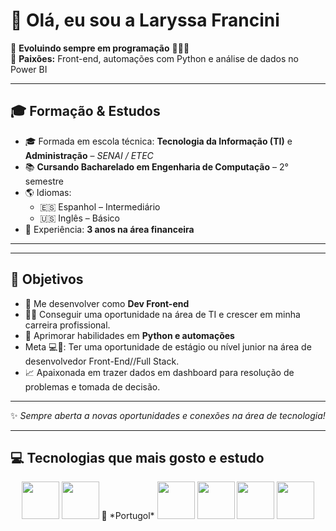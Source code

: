 # 👋 Olá, eu sou a Laryssa Francini  

🌱 **Evoluindo sempre em programação** 🙏👩‍💻  
💖 **Paixões:** Front-end, automações com Python e análise de dados no Power BI  

---

## 🎓 Formação & Estudos
- 🎓 Formada em escola técnica: **Tecnologia da Informação (TI)** e **Administração** – *SENAI / ETEC*  
- 📚 **Cursando Bacharelado em Engenharia de Computação** – 2° semestre  
- 🌎 Idiomas:  
  - 🇪🇸 Espanhol – Intermediário  
  - 🇺🇸 Inglês – Básico  
- 💼 Experiência: **3 anos na área financeira**

---

---

## 🚀 Objetivos
- 🌟 Me desenvolver como **Dev Front-end**
- 👩‍💻 Conseguir uma oportunidade na área de TI e crescer em minha carreira profissional.
- 🔗 Aprimorar habilidades em **Python e automações**
- Meta 💻🧮: Ter uma oportunidade de estágio ou nível junior na área de desenvolvedor Front-End//Full Stack.
- 📈 Apaixonada em trazer dados em dashboard para resolução de problemas e tomada de decisão.

---

✨ *Sempre aberta a novas oportunidades e conexões na área de tecnologia!*  

---

## 💻 Tecnologias que mais gosto e estudo

<div align="center">

<img src="https://cdn.jsdelivr.net/gh/devicons/devicon/icons/python/python-original.svg" width="60" height="60"/>
<img src="https://cdn.jsdelivr.net/gh/devicons/devicon/icons/c/c-original.svg" width="60" height="60"/>
📘 *Portugol*  
<img src="https://cdn.jsdelivr.net/gh/devicons/devicon/icons/html5/html5-original.svg" width="60" height="60"/>
<img src="https://cdn.jsdelivr.net/gh/devicons/devicon/icons/css3/css3-original.svg" width="60" height="60"/>
<img src="https://cdn.jsdelivr.net/gh/devicons/devicon/icons/javascript/javascript-original.svg" width="60" height="60"/>
<img src="https://cdn.jsdelivr.net/gh/devicons/devicon/icons/java/java-original.svg" width="60" height="60"/>

</div>



